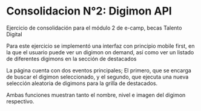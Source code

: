 # Consolidacion N°2: Digimon API
Ejercicio de consolidación para el módulo 2 de e-camp, becas Talento Digital

Para este ejercicio se implementó una interfaz con principio mobile first, en la que el usuario puede ver un digimon on demand, así como ver un listado de diferentes digimons en la sección de destacados

La página cuenta con dos eventos principales; El primero, que se encarga de buscar el digimon seleccionado, y el segundo, que ejecuta una nueva selección aleatoria de digimons para la grilla de destacados.

Ambas funciones muestran tanto el nombre, nivel e imagen del digimon respectivo.
